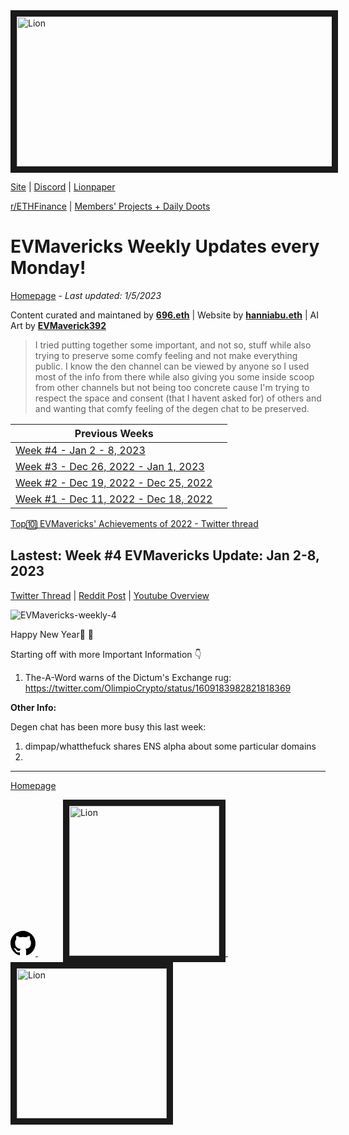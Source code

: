 <meta name="viewport" content="width=device-width,initial-scale=1">
<link rel="stylesheet" href="https://etheralpha.github.io/readme-themes/deep-blue.css">


    
<a href="https://looksrare.org/collections/0x7dDAA898D33D7aB252Ea5F89f96717c47B2fEE6e#items" target="_blank">
    <svg height="40" width="40" aria-hidden="true" viewBox="0 0 16 16" version="1.1" width="32" data-view-component="true" class="octicon octicon-mark-github v-align-left">
      <img src="https://i.imgur.com/aI3pPvn.png" 
alt="Lion" width="640" height="240" border=10" />
</a>    
                                            
                                      
[Site](https://dao.evmavericks.xyz) | [Discord](https://discord.gg/evmavericks) | [Lionpaper](https://mirror.xyz/0xCF68C873D6925F30FFF58E2BdF2D8DA4c9c6f0Be/61meL896f1tgAIwpEyK8UR4OR9eP_igPGKZO5WneN8M) 
                                              
[r/ETHFinance](https://www.reddit.com/r/ethfinance/) | [Members' Projects + Daily Doots](https://dailydoots.com/#projects)
                                                                                  
                                              
# EVMavericks Weekly Updates every Monday!
[Homepage](https://evmavericks-weekly.netlify.app) - *Last updated: 1/5/2023*


 
Content curated and maintaned by **[696.eth](https://twitter.com/696_eth)** | Website by **[hanniabu.eth](https://twitter.com/hanni_abu)** | AI Art by **[EVMaverick392](https://twitter.com/EVMaverick392)**


    
> I tried putting together some important, and not so, stuff while also trying to preserve some comfy feeling and not make everything public. I know the den channel can be viewed by anyone so I used most of the info from there while also giving you some inside scoop from other channels but not being too concrete cause I'm trying to respect the space and consent (that I havent asked for) of others and and wanting that comfy feeling of the degen chat to be preserved.

| Previous Weeks |   |
|--------------|---|
[Week #4 - Jan 2 - 8, 2023](https://week4--evmavericks-weekly.netlify.app)|
[Week #3 - Dec 26, 2022 - Jan 1, 2023](https://week3--evmavericks-weekly.netlify.app)|
[Week #2 - Dec 19, 2022 - Dec 25, 2022](https://week2--evmavericks-weekly.netlify.app)|
[Week #1 - Dec 11, 2022 - Dec 18, 2022](https://week1--evmavericks-weekly.netlify.app)|
[Top🔟 EVMavericks' Achievements of 2022 - Twitter thread](https://twitter.com/696_eth/status/1609278972193538050)

## Lastest: Week #4 EVMavericks Update: Jan 2-8, 2023
                                              
[Twitter Thread](https://twitter.com/696_eth/status/1609997942857007104) | [Reddit Post](https://www.reddit.com/r/ethfinance/comments/1014ypw/comment/j2o5ynz/) | [Youtube Overview](https://youtu.be/4YxDoek-rOs)

![EVMavericks-weekly-4](https://i.imgur.com/S8EEC3t.png)

Happy New Year🎄 🦁

Starting off with more Important Information 👇

1. The-A-Word warns of the Dictum's Exchange rug: <https://twitter.com/OlimpioCrypto/status/1609183982821818369>

**Other Info:**

Degen chat has been more busy this last week:

1. dimpap/whatthefuck shares ENS alpha about some particular domains
1.



---
                                              
[Homepage](https://evmavericks-weekly.netlify.app)

    
<a id="github-link" href="https://github.com/etheralpha/evm-updates/" target="_blank">
  <svg height="40" width="40" aria-hidden="true" viewBox="0 0 16 16" version="1.1" width="32" data-view-component="true" class="octicon octicon-mark-github v-align-middle">
      <path fill-rule="evenodd" d="M8 0C3.58 0 0 3.58 0 8c0 3.54 2.29 6.53 5.47 7.59.4.07.55-.17.55-.38 0-.19-.01-.82-.01-1.49-2.01.37-2.53-.49-2.69-.94-.09-.23-.48-.94-.82-1.13-.28-.15-.68-.52-.01-.53.63-.01 1.08.58 1.23.82.72 1.21 1.87.87 2.33.66.07-.52.28-.87.51-1.07-1.78-.2-3.64-.89-3.64-3.95 0-.87.31-1.59.82-2.15-.08-.2-.36-1.02.08-2.12 0 0 .67-.21 2.2.82.64-.18 1.32-.27 2-.27.68 0 1.36.09 2 .27 1.53-1.04 2.2-.82 2.2-.82.44 1.1.16 1.92.08 2.12.51.56.82 1.27.82 2.15 0 3.07-1.87 3.75-3.65 3.95.29.25.54.73.54 1.48 0 1.07-.01 1.93-.01 2.2 0 .21.15.46.55.38A8.013 8.013 0 0016 8c0-4.42-3.58-8-8-8z"></path>
  </svg>
</a>


<a href="https://dao.evmavericks.xyz/" target="_blank">
    <svg height="40" width="40" aria-hidden="true" viewBox="0 0 16 16" version="1.1" width="32" data-view-component="true" class="octicon octicon-mark-github v-align-middle">
      <img src="https://i.imgur.com/yKrAkvq.png" 
alt="Lion" width="240" height="240" border=10" />
</a>
                                              
<a href="https://mirror.xyz/0xCF68C873D6925F30FFF58E2BdF2D8DA4c9c6f0Be/61meL896f1tgAIwpEyK8UR4OR9eP_igPGKZO5WneN8M" target="_blank">
    <svg height="40" width="40" aria-hidden="true" viewBox="0 0 16 16" version="1.1" width="32" data-view-component="true" class="octicon octicon-mark-github v-align-right">
      <img src="https://i.imgur.com/QeCX8ne.png" 
alt="Lion" width="240" height="240" border=10" />
</a>
